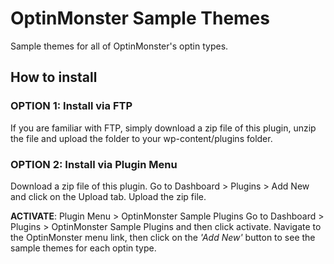 # OptinMonster Sample Themes

Sample themes for all of OptinMonster's optin types.

## How to install

### OPTION 1: Install via FTP
If you are familiar with FTP, simply download a zip file of this plugin, unzip the file and upload the folder to your wp-content/plugins folder.

### OPTION 2: Install via Plugin Menu
Download a zip file of this plugin.
Go to Dashboard > Plugins > Add New and click on the Upload tab.
Upload the zip file.

__ACTIVATE__: Plugin Menu > OptinMonster Sample Plugins
 Go to Dashboard > Plugins > OptinMonster Sample Plugins and then click activate.
Navigate to the OptinMonster menu link, then click on the _'Add New'_ button to see the sample themes for each optin type.
